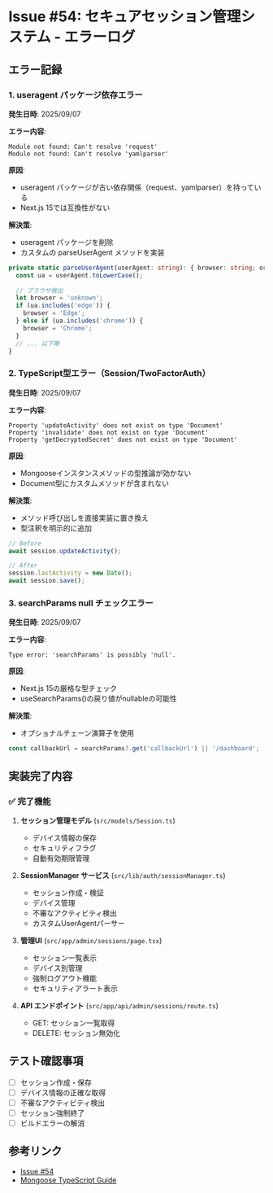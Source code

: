 # Issue #54: セキュアセッション管理システム - エラーログ

## エラー記録

### 1. useragent パッケージ依存エラー

**発生日時**: 2025/09/07

**エラー内容**:
```
Module not found: Can't resolve 'request'
Module not found: Can't resolve 'yamlparser'
```

**原因**:
- useragent パッケージが古い依存関係（request、yamlparser）を持っている
- Next.js 15では互換性がない

**解決策**:
- useragent パッケージを削除
- カスタムの parseUserAgent メソッドを実装

```typescript
private static parseUserAgent(userAgent: string): { browser: string; os: string } {
  const ua = userAgent.toLowerCase();
  
  // ブラウザ検出
  let browser = 'unknown';
  if (ua.includes('edge')) {
    browser = 'Edge';
  } else if (ua.includes('chrome')) {
    browser = 'Chrome';
  }
  // ... 以下略
}
```

### 2. TypeScript型エラー（Session/TwoFactorAuth）

**発生日時**: 2025/09/07

**エラー内容**:
```
Property 'updateActivity' does not exist on type 'Document'
Property 'invalidate' does not exist on type 'Document'
Property 'getDecryptedSecret' does not exist on type 'Document'
```

**原因**:
- Mongooseインスタンスメソッドの型推論が効かない
- Document型にカスタムメソッドが含まれない

**解決策**:
- メソッド呼び出しを直接実装に置き換え
- 型注釈を明示的に追加

```typescript
// Before
await session.updateActivity();

// After
session.lastActivity = new Date();
await session.save();
```

### 3. searchParams null チェックエラー

**発生日時**: 2025/09/07

**エラー内容**:
```
Type error: 'searchParams' is possibly 'null'.
```

**原因**:
- Next.js 15の厳格な型チェック
- useSearchParams()の戻り値がnullableの可能性

**解決策**:
- オプショナルチェーン演算子を使用

```typescript
const callbackUrl = searchParams?.get('callbackUrl') || '/dashboard';
```

## 実装完了内容

### ✅ 完了機能

1. **セッション管理モデル** (`src/models/Session.ts`)
   - デバイス情報の保存
   - セキュリティフラグ
   - 自動有効期限管理

2. **SessionManager サービス** (`src/lib/auth/sessionManager.ts`)
   - セッション作成・検証
   - デバイス管理
   - 不審なアクティビティ検出
   - カスタムUserAgentパーサー

3. **管理UI** (`src/app/admin/sessions/page.tsx`)
   - セッション一覧表示
   - デバイス別管理
   - 強制ログアウト機能
   - セキュリティアラート表示

4. **API エンドポイント** (`src/app/api/admin/sessions/route.ts`)
   - GET: セッション一覧取得
   - DELETE: セッション無効化

## テスト確認事項

- [ ] セッション作成・保存
- [ ] デバイス情報の正確な取得
- [ ] 不審なアクティビティ検出
- [ ] セッション強制終了
- [ ] ビルドエラーの解消

## 参考リンク

- [Issue #54](https://github.com/kirikab-27/my-board-app/issues/54)
- [Mongoose TypeScript Guide](https://mongoosejs.com/docs/typescript.html)